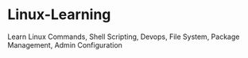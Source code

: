 # Linux-Learning
Learn Linux Commands, Shell Scripting, Devops, File System, Package Management, Admin Configuration 

